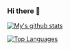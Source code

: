 ### Hi there 👋

[![My's github stats](https://github-readme-stats.vercel.app/api?username=ahmadaliraza)](https://github.com/anuraghazra/github-readme-stats)

[![Top Languages](https://github-readme-stats.vercel.app/api/top-langs?username=ahmadaliraza)](https://github.com/anuraghazra/github-readme-stats)

<!--
**ahmadaliraza/ahmadaliraza** is a ✨ _special_ ✨ repository because its `README.md` (this file) appears on your GitHub profile.

Here are some ideas to get you started:

- 🔭 I’m currently working on ...
- 🌱 I’m currently learning ...
- 👯 I’m looking to collaborate on ...
- 🤔 I’m looking for help with ...
- 💬 Ask me about ...
- 📫 How to reach me: ...
- 😄 Pronouns: ...
- ⚡ Fun fact: ...
-->
